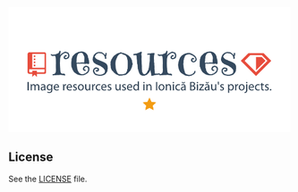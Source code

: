 ![Resources - Image resources used in Ionică Bizău's projects.](./resources/h.png)

## License

See the [LICENSE](/LICENSE) file.

[paypal-donations]: https://www.paypal.com/cgi-bin/webscr?cmd=_s-xclick&hosted_button_id=RVXDDLKKLQRJW
[donate-now]: http://i.imgur.com/6cMbHOC.png

[license]: http://showalicense.com/?fullname=Ionic%C4%83%20Biz%C4%83u%20%3Cbizauionica%40gmail.com%3E%20(http%3A%2F%2Fionicabizau.net)&year=2015#license-cc4
[website]: http://ionicabizau.net
[contributing]: /CONTRIBUTING.md
[docs]: /DOCUMENTATION.md